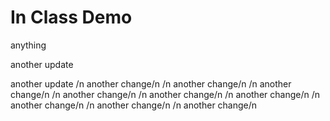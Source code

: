 # In Class Demo

anything

another update

another update
/n another change/n
/n another change/n
/n another change/n
/n another change/n
/n another change/n
/n another change/n
/n another change/n
/n another change/n
/n another change/n

